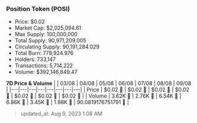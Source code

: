 
  ### Position Token (POSI)
  - Price: $0.02
  - Market Cap: $2,025,094.61
  - Max Supply: 100,000,000
  - Total Supply: 90,971,209.005
  - Circulating Supply: 90,191,284.029
  - Total Burn: 779,924.976
  - Holders: 733,147
  - Transactions: 5,714,222
  - Volume: $392,146,849.47

  **7D Price & Volume**
  | | 03&#x2F;08 | 04&#x2F;08 | 05&#x2F;08 | 06&#x2F;08 | 07&#x2F;08 | 08&#x2F;08 | 09&#x2F;08 |
  |---|---|---|---|---|---|---|---|
  | Price | $0.02 🔻 | $0.02 🔻 | $0.02 🔻 | $0.02 🚀 | $0.02 🔻 | $0.02 🚀 | $0.02 🔻 |
  | Volume | 3.62K 🔻 | 2.76K 🔻 | 6.54K 🚀 | 6.86K 🚀 | 3.45K 🔻 | 1.98K 🔻 | 90.0819176751791 🔻 |

  > updated_at: Aug 9, 2023 1:08 AM
